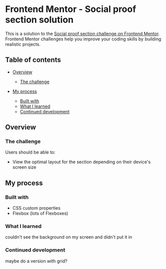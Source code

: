# Frontend Mentor - Social proof section solution

This is a solution to the [Social proof section challenge on Frontend Mentor](https://www.frontendmentor.io/challenges/social-proof-section-6e0qTv_bA). Frontend Mentor challenges help you improve your coding skills by building realistic projects. 

## Table of contents

- [Overview](#overview)
  - [The challenge](#the-challenge)

- [My process](#my-process)
  - [Built with](#built-with)
  - [What I learned](#what-i-learned)
  - [Continued development](#continued-development)
  

## Overview

### The challenge

Users should be able to:

- View the optimal layout for the section depending on their device's screen size



## My process

### Built with

- CSS custom properties
- Flexbox (lots of Flexboxes)

### What I learned

couldn't see the background on my screen and didn't put it in

### Continued development

maybe do a version with grid?

